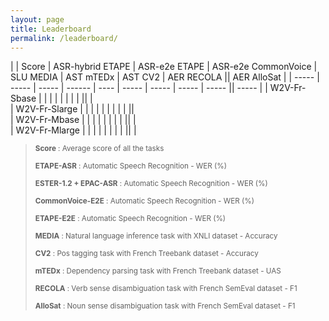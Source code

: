 ```yaml
---
layout: page
title: Leaderboard
permalink: /leaderboard/
---
```

<script src="https://code.iconify.design/1/1.0.7/iconify.min.js"></script>

|                                                                                                                                                                    | Score | ASR-hybrid ETAPE | ASR-e2e ETAPE | ASR-e2e CommonVoice | SLU MEDIA | AST mTEDx | AST CV2   | AER RECOLA   || AER AlloSat   |
| ----- | ----- | ----- | ------ | ---- | ----- | ----- | ----- | ----- || ----- |
| W2V-Fr-Sbase <a href="https://github.com/google-research/bert"><span class="iconify" data-icon="ion-md-link" data-inline="false"></span></a>                               |  |  |  |   |  |  | |  ||  |  
| W2V-Fr-Slarge <a href="https://github.com/pytorch/fairseq/blob/master/examples/camembert"><span class="iconify" data-icon="ion-md-link" data-inline="false"></span></a> |  |  |  |   |  |  | |  |  ||  
| W2V-Fr-Mbase <a href="https://github.com/getalp/Flaubert"><span class="iconify" data-icon="ion-md-link" data-inline="false"></span></a>                            |  |  |  |   |  |  | |  || |  
| W2V-Fr-Mlarge <a href="https://github.com/getalp/Flaubert"><span class="iconify" data-icon="ion-md-link" data-inline="false"></span></a>                           |  |  |  |   |  |  | |  ||  |  

><sub> **Score** : Average score of all the tasks 
>
><sub> **ETAPE-ASR** : Automatic Speech Recognition - WER (%)
>
><sub> **ESTER-1.2 + EPAC-ASR** : Automatic Speech Recognition - WER (%)
>
><sub> **CommonVoice-E2E** : Automatic Speech Recognition - WER (%)
>
><sub> **ETAPE-E2E** : Automatic Speech Recognition - WER (%)
>
><sub> **MEDIA** : Natural language inference task with XNLI dataset - Accuracy 
>
><sub> **CV2** : Pos tagging task with French Treebank dataset - Accuracy 
>
><sub> **mTEDx** : Dependency parsing task with French Treebank dataset - UAS 
>
><sub> **RECOLA** : Verb sense disambiguation task with French SemEval dataset - F1 
>
><sub> **AlloSat** : Noun sense disambiguation task with French SemEval dataset - F1
